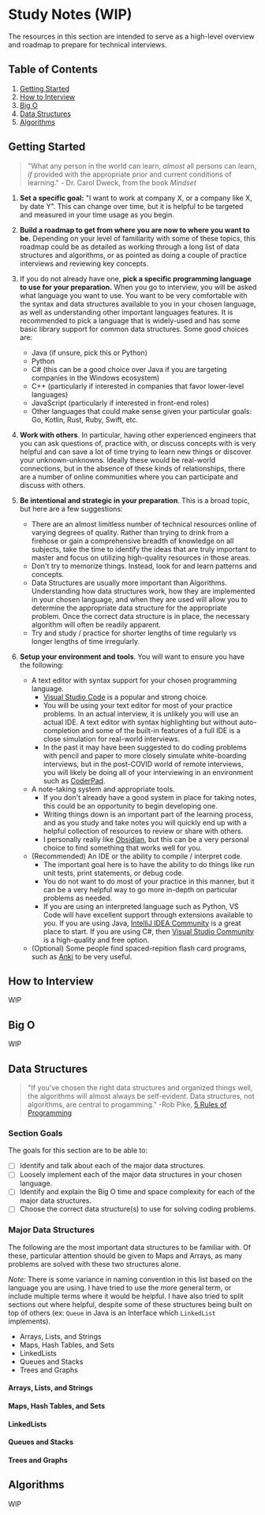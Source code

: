 # Study Notes (WIP)

The resources in this section are intended to serve as a high-level overview and roadmap to prepare for technical interviews.

## Table of Contents

1. [Getting Started](#getting-started)
2. [How to Interview](#how-to-interview)
3. [Big O](#big-o)
4. [Data Structures](#data-structures)
5. [Algorithms](#algorithms)

## Getting Started

> "What any person in the world can learn, _almost_ all persons can learn, _if_ provided with the appropriate prior and current conditions of learning." - Dr. Carol Dweck, from the book _Mindset_

1. **Set a specific goal:** "I want to work at company X, or a company like X, by date Y". This can change over time, but it is helpful to be targeted and measured in your time usage as you begin.

2. **Build a roadmap to get from where you are now to where you want to be.** Depending on your level of familiarity with some of these topics, this roadmap could be as detailed as working through a long list of data structures and algorithms, or as pointed as doing a couple of practice interviews and reviewing key concepts.

3. If you do not already have one, **pick a specific programming language to use for your preparation.** When you go to interview, you will be asked what language you want to use. You want to be very comfortable with the syntax and data structures available to you in your chosen language, as well as understanding other important languages features. It is recommended to pick a language that is widely-used and has some basic library support for common data structures. Some good choices are:
   - Java (if unsure, pick this or Python)
   - Python
   - C# (this can be a good choice over Java if you are targeting companies in the Windows ecosystem)
   - C++ (particularly if interested in companies that favor lower-level languages)
   - JavaScript (particularly if interested in front-end roles)
   - Other languages that could make sense given your particular goals: Go, Kotlin, Rust, Ruby, Swift, etc.

4. **Work with others**. In particular, having other experienced engineers that you can ask questions of, practice with, or discuss concepts with is very helpful and can save a lot of time trying to learn new things or discover your unknown-unknowns. Ideally these would be real-world connections, but in the absence of these kinds of relationships, there are a number of online communities where you can participate and discuss with others.

5. **Be intentional and strategic in your preparation**. This is a broad topic, but here are a few suggestions:
   - There are an almost limitless number of technical resources online of varying degrees of quality. Rather than trying to drink from a firehose or gain a comprehensive breadth of knowledge on all subjects, take the time to identify the ideas that are truly important to master and focus on utilizing high-quality resources in those areas.
   - Don't try to memorize things. Instead, look for and learn patterns and concepts.
   - Data Structures are usually more important than Algorithms. Understanding how data structures work, how they are implemented in your chosen language, and when they are used will allow you to determine the appropriate data structure for the appropriate problem. Once the correct data structure is in place, the necessary algorithm will often be readily apparent.
   - Try and study / practice for shorter lengths of time regularly vs longer lengths of time irregularly.

6. **Setup your environment and tools**. You will want to ensure you have the following:
   - A text editor with syntax support for your chosen programming language.
      - [Visual Studio Code](https://code.visualstudio.com/) is a popular and strong choice.
      - You will be using your text editor for most of your practice problems. In an actual interview, it is unlikely you will use an actual IDE. A text editor with syntax highlighting but without auto-completion and some of the built-in features of a full IDE is a close simulation for real-world interviews.
      - In the past it may have been suggested to do coding problems with pencil and paper to more closely simulate white-boarding interviews, but in the post-COVID world of remote interviews, you will likely be doing all of your interviewing in an environment such as [CoderPad](https://coderpad.io/).
   - A note-taking system and appropriate tools.
      - If you don't already have a good system in place for taking notes, this could be an opportunity to begin developing one.
      - Writing things down is an important part of the learning process, and as you study and take notes you will quickly end up with a helpful collection of resources to review or share with others.
      - I personally really like [Obsidian](https://obsidian.md/), but this can be a very personal choice to find something that works well for you.
   - (Recommended) An IDE or the ability to compile / interpret code.
      - The important goal here is to have the ability to do things like run unit tests, print statements, or debug code.
      - You do not want to do most of your practice in this manner, but it can be a very helpful way to go more in-depth on particular problems as needed.
      - If you are using an interpreted language such as Python, VS Code will have excellent support through extensions available to you. If you are using Java, [IntelliJ IDEA Community](https://www.jetbrains.com/idea/download) is a great place to start. If you are using C#, then [Visual Studio Community](https://visualstudio.microsoft.com/vs/community/) is a high-quality and free option.
   - (Optional) Some people find spaced-repition flash card programs, such as [Anki](https://ankiweb.net/about) to be very useful.

## How to Interview

WIP

## Big O

WIP

## Data Structures

> "If you've chosen the right data structures and organized things well, the algorithms will almost always be self-evident. Data structures, not algorithms, are central to progamming." -Rob Pike, [5 Rules of Programming](http://users.ece.utexas.edu/~adnan/pike.html)

### Section Goals

The goals for this section are to be able to:

- [ ] Identify and talk about each of the major data structures.
- [ ] Loosely implement each of the major data structures in your chosen language.
- [ ] Identify and explain the Big O time and space complexity for each of the major data structures.
- [ ] Choose the correct data structure(s) to use for solving coding problems.

### Major Data Structures

The following are the most important data structures to be familiar with. Of these, particular attention should be given to Maps and Arrays, as many problems are solved with these two structures alone.

_Note:_ There is some variance in naming convention in this list based on the language you are using. I have tried to use the more general term, or include multiple terms where it would be helpful. I have also tried to split sections out where helpful, despite some of these structures being built on top of others (ex: `Queue` in Java is an Interface which `LinkedList` implements).

- Arrays, Lists, and Strings
- Maps, Hash Tables, and Sets
- LinkedLists
- Queues and Stacks
- Trees and Graphs

#### Arrays, Lists, and Strings

#### Maps, Hash Tables, and Sets

#### LinkedLists

#### Queues and Stacks

#### Trees and Graphs

## Algorithms

WIP

